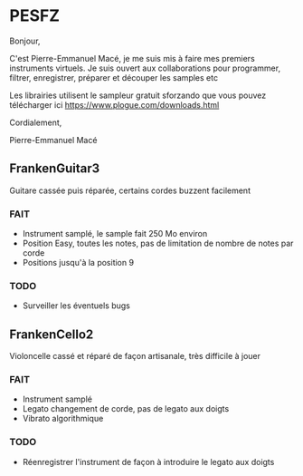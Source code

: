 # PESFZ
Bonjour,

C'est Pierre-Emmanuel Macé, je me suis mis à faire mes premiers instruments virtuels.
Je suis ouvert aux collaborations pour programmer, filtrer, enregistrer, préparer et découper les samples etc

Les librairies utilisent le sampleur gratuit sforzando que vous pouvez télécharger ici https://www.plogue.com/downloads.html

Cordialement,

Pierre-Emmanuel Macé

## FrankenGuitar3
Guitare cassée puis réparée, certains cordes buzzent facilement

### FAIT
- Instrument samplé, le sample fait 250 Mo environ
- Position Easy, toutes les notes, pas de limitation de nombre de notes par corde
- Positions jusqu'à la position 9

### TODO
- Surveiller les éventuels bugs

## FrankenCello2
Violoncelle cassé et réparé de façon artisanale, très difficile à jouer

### FAIT
- Instrument samplé
- Legato changement de corde, pas de legato aux doigts
- Vibrato algorithmique

### TODO
- Réenregistrer l'instrument de façon à introduire le legato aux doigts
